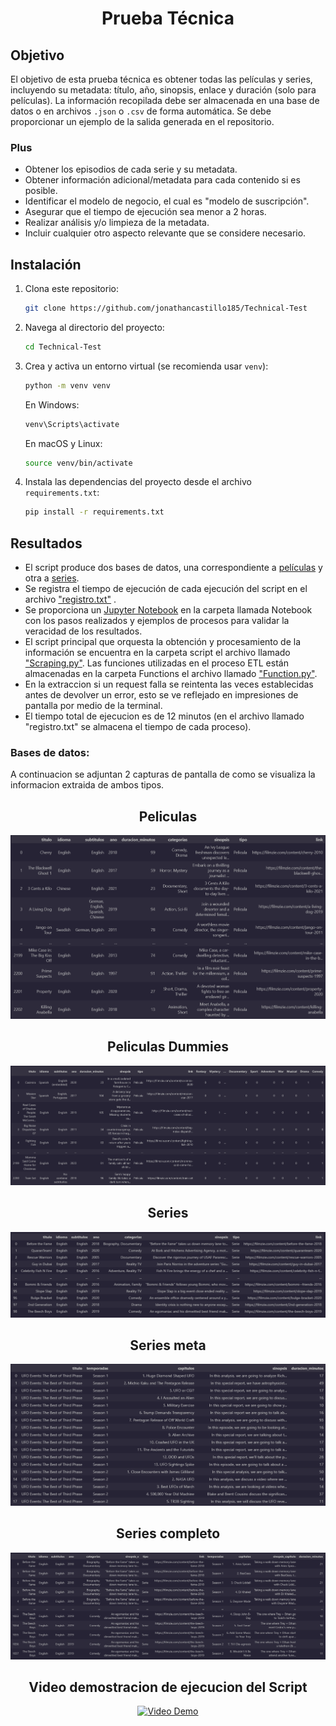 <center><h1>Prueba Técnica</h1></center>

## Objetivo

El objetivo de esta prueba técnica es obtener todas las películas y series, incluyendo su metadata: título, año, sinopsis, enlace y duración (solo para películas). La información recopilada debe ser almacenada en una base de datos o en archivos `.json` o `.csv` de forma automática. Se debe proporcionar un ejemplo de la salida generada en el repositorio.

### Plus

- Obtener los episodios de cada serie y su metadata.
- Obtener información adicional/metadata para cada contenido si es posible.
- Identificar el modelo de negocio, el cual es "modelo de suscripción".
- Asegurar que el tiempo de ejecución sea menor a 2 horas.
- Realizar análisis y/o limpieza de la metadata.
- Incluir cualquier otro aspecto relevante que se considere necesario.

## Instalación

1. Clona este repositorio:

    ```bash
    git clone https://github.com/jonathancastillo185/Technical-Test
    ```

2. Navega al directorio del proyecto:

    ```bash
    cd Technical-Test
    ```

3. Crea y activa un entorno virtual (se recomienda usar `venv`):

    ```bash
    python -m venv venv
    ```

    En Windows:

    ```bash
    venv\Scripts\activate
    ```

    En macOS y Linux:

    ```bash
    source venv/bin/activate
    ```

4. Instala las dependencias del proyecto desde el archivo `requirements.txt`:

    ```bash
    pip install -r requirements.txt
    ```

## Resultados

- El script produce dos bases de datos, una correspondiente a [películas](/Bases_datos/Peliculas.csv) y otra a [series](/Bases_datos/Peliculas.csv).
- Se registra el tiempo de ejecución de cada ejecución del script en el archivo ["registro.txt"](/registro.txt) .
- Se proporciona un [Jupyter Notebook](/Notebook/Scraping.ipynb) en la carpeta llamada Notebook con los pasos realizados y ejemplos de procesos para validar la veracidad de los resultados.
- El script principal que orquesta la obtención y procesamiento de la información se encuentra en la carpeta script el archivo llamado ["Scraping.py"](/Script/Scraping.py). Las funciones utilizadas en el proceso ETL están almacenadas en la carpeta Functions el archivo llamado ["Function.py"](/Functions/function.py).
- En la extraccion si un request falla se reintenta las veces establecidas antes de devolver un error, esto se ve reflejado en impresiones de pantalla por medio de la terminal.
- El tiempo total de ejecucion es de 12 minutos (en el archivo llamado "registro.txt" se almacena el tiempo de cada proceso).

### Bases de datos:

A continuacion se adjuntan 2 capturas de pantalla de como se visualiza la informacion extraida de ambos tipos.

<center><h2>Peliculas</h2></center>
<center>
<img src="images\Peliculas.png" alt="Imagen de películas">
</center>

<center><h2>Peliculas Dummies</h2></center>
<center>
<img src="images\peliculas_dummies.png" alt="Imagen de películas">
</center>

<center><h2>Series</h2></center>
<center>
<img src="images\Series_1.png" alt="Imagen de películas">
</center>

<center><h2>Series meta</h2></center>
<center>
<img src="images\series_meta.png" alt="Imagen de películas">
</center>

<center><h2>Series completo</h2></center>
<center>
<img src="images\series_completo.png" alt="Imagen de películas">
</center>

<center><h2>Video demostracion de ejecucion del Script</h2></center>

<center>

[![Video Demo](https://img.youtube.com/vi/dj9wanx66lE/0.jpg)](https://www.youtube.com/watch?v=dj9wanx66lE)

</center>

